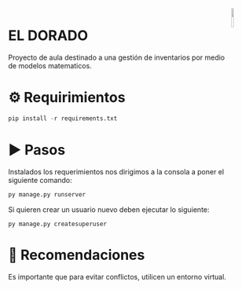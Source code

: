 <img align='right' src='https://www.pulsovideojuegos.com/wp-content/uploads/2022/03/lingote-de-oro-minecraft.png' width='10%'>

# EL DORADO

Proyecto de aula destinado a una gestión de inventarios por medio de modelos matematicos.

# ⚙️ Requirimientos
```py
pip install -r requirements.txt
```
# ▶️ Pasos

Instalados los requerimientos nos dirigimos a la consola a poner el siguiente comando:

```bash
py manage.py runserver
```

Si quieren crear un usuario nuevo deben ejecutar lo siguiente:

```
py manage.py createsuperuser
```

# 🚀 Recomendaciones

Es importante que para evitar conflictos, utilicen un entorno virtual.